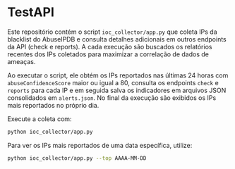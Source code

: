# TestAPI

Este repositório contém o script `ioc_collector/app.py` que coleta IPs
da blacklist do AbuseIPDB e consulta detalhes adicionais em outros
endpoints da API (check e reports). A cada execução são buscados os
relatórios recentes dos IPs coletados para maximizar a correlação de
dados de ameaças.

Ao executar o script, ele obtém os IPs reportados nas últimas 24 horas com
`abuseConfidenceScore` maior ou igual a 80, consulta os endpoints `check`
e `reports` para cada IP e em seguida salva os indicadores em arquivos
JSON consolidados em `alerts.json`. No final da execução são exibidos os
IPs mais reportados no próprio dia.

Execute a coleta com:

```bash
python ioc_collector/app.py
```

Para ver os IPs mais reportados de uma data específica, utilize:

```bash
python ioc_collector/app.py --top AAAA-MM-DD
```
